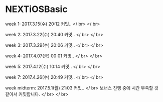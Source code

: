 # NEXTiOSBasic

week 1: 2017.3.15(수) 20:12 커밋.. </ br> </ br>

week 2: 2017.3.22(수) 20:40 커밋.. </ br> </ br>

week 3: 2017.3.29(수) 20:06 커밋.. </ br> </ br>

week 4: 2017.4.07(금) 00:01 커밋.. </ br> </ br>

week 5: 2017.4.12(수) 10:14 커밋.. </ br> </ br>

week 7: 2017.4.26(수) 20:49 커밋.. </ br> </ br>

week midterm: 2017.5.1(월) 21:03 커밋.. </ br>
보너스 진행 중에 시간 부족할 것 같아서 커밋합니다. </ br> </ br>
